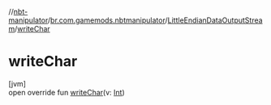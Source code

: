 //[nbt-manipulator](../../../index.md)/[br.com.gamemods.nbtmanipulator](../index.md)/[LittleEndianDataOutputStream](index.md)/[writeChar](write-char.md)

# writeChar

[jvm]\
open override fun [writeChar](write-char.md)(v: [Int](https://kotlinlang.org/api/latest/jvm/stdlib/kotlin/-int/index.html))
